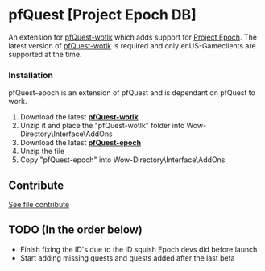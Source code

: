 # pfQuest [Project Epoch DB]

An extension for [pfQuest-wotlk](https://github.com/shagu/pfQuest) which adds support for [Project Epoch](https://www.project-epoch.net/).
The latest version of [pfQuest-wotlk](https://github.com/shagu/pfQuest) is required and only enUS-Gameclients are supported at the time.

### Installation
pfQuest-epoch is an extension of pfQuest and is dependant on pfQuest to work.

1. Download the latest **[pfQuest-wotlk](https://github.com/shagu/pfQuest/releases/latest/download/pfQuest-enUS-wotlk.zip)**
2. Unzip it and place the "pfQuest-wotlk" folder into Wow-Directory\Interface\AddOns
3. Download the latest **[pfQuest-epoch](https://github.com/snifflewow/pfQuest-epoch/archive/main.zip)**
4. Unzip the file
5. Copy "pfQuest-epoch" into Wow-Directory\Interface\AddOns

## Contribute
[See file contribute](./Contribute.md)

## TODO (In the order below)

- Finish fixing the ID's due to the ID squish Epoch devs did before launch
- Start adding missing quests and quests added after the last beta
